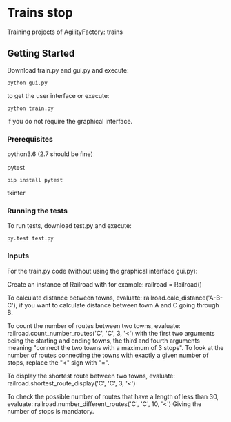 # Trains stop
Training projects of AgilityFactory: trains

## Getting Started
Download train.py and gui.py and execute: 

```
python gui.py
```

to get the user interface or execute:

```
python train.py
```

if you do not require the graphical interface.

### Prerequisites
python3.6 (2.7 should be fine)

pytest 

```
pip install pytest
```

tkinter

### Running the tests
To run tests, download test.py and execute: 

```
py.test test.py
```

### Inputs
For the train.py code (without using the graphical interface gui.py):

Create an instance of Railroad with for example: railroad = Railroad()

To calculate distance between towns, evaluate: railroad.calc_distance('A-B-C'), if you want to calculate distance between town A and C going through B.

To count the number of routes between two towns, evaluate: railroad.count_number_routes('C', 'C', 3, '<') with the first two arguments being the starting and ending towns, the third and fourth arguments meaning "connect the two towns with a maximum of 3 stops". To look at the number of routes connecting the towns with exactly a given number of stops, replace the "<" sign with "=". 

To display the shortest route between two towns, evaluate: railroad.shortest_route_display('C', 'C', 3, '<')

To check the possible number of routes that have a length of less than 30, evaluate: railroad.number_different_routes('C', 'C', 10, '<') Giving the number of stops is mandatory.
